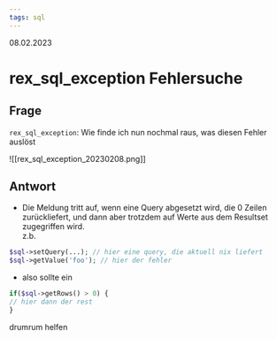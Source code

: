 ```yaml
---
tags: sql
---
```


08.02.2023

# rex_sql_exception Fehlersuche


## Frage

```rex_sql_exception```:  Wie finde ich nun nochmal raus, was diesen Fehler auslöst

![[rex_sql_exception_20230208.png]]

## Antwort

- Die Meldung tritt auf, wenn eine Query abgesetzt wird, die 0 Zeilen zurückliefert, und dann aber trotzdem auf Werte aus dem Resultset zugegriffen wird.  
z.b.  

``` php
$sql->setQuery(...); // hier eine query, die aktuell nix liefert
$sql->getValue('foo'); // hier der fehler
```

- also sollte ein  

``` php
if($sql->getRows() > 0) {
// hier dann der rest
}
```

drumrum helfen
